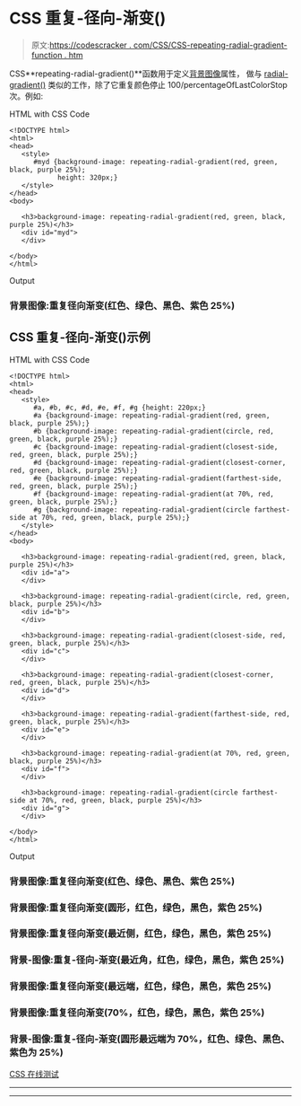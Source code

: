 # CSS 重复-径向-渐变()

> 原文:[https://codescracker . com/CSS/CSS-repeating-radial-gradient-function . htm](https://codescracker.com/css/css-repeating-radial-gradient-function.htm)

CSS**repeating-radial-gradient()**函数用于定义[背景图像](/css/css-background-image.htm)属性， 做与 [radial-gradient()](/css/css-radial-gradient-function.htm) 类似的工作，除了它重复颜色停止 100/percentageOfLastColorStop 次。例如:

HTML with CSS Code

```
<!DOCTYPE html>
<html>
<head>
   <style>
      #myd {background-image: repeating-radial-gradient(red, green, black, purple 25%);
            height: 320px;}
   </style>
</head>
<body>

   <h3>background-image: repeating-radial-gradient(red, green, black, purple 25%)</h3>
   <div id="myd">
   </div>

</body>
</html>
```

Output

### 背景图像:重复径向渐变(红色、绿色、黑色、紫色 25%)

## CSS 重复-径向-渐变()示例

HTML with CSS Code

```
<!DOCTYPE html>
<html>
<head>
   <style>
      #a, #b, #c, #d, #e, #f, #g {height: 220px;}
      #a {background-image: repeating-radial-gradient(red, green, black, purple 25%);}
      #b {background-image: repeating-radial-gradient(circle, red, green, black, purple 25%);}
      #c {background-image: repeating-radial-gradient(closest-side, red, green, black, purple 25%);}
      #d {background-image: repeating-radial-gradient(closest-corner, red, green, black, purple 25%);}
      #e {background-image: repeating-radial-gradient(farthest-side, red, green, black, purple 25%);}
      #f {background-image: repeating-radial-gradient(at 70%, red, green, black, purple 25%);}
      #g {background-image: repeating-radial-gradient(circle farthest-side at 70%, red, green, black, purple 25%);}
   </style>
</head>
<body>

   <h3>background-image: repeating-radial-gradient(red, green, black, purple 25%)</h3>
   <div id="a">
   </div>

   <h3>background-image: repeating-radial-gradient(circle, red, green, black, purple 25%)</h3>
   <div id="b">
   </div>

   <h3>background-image: repeating-radial-gradient(closest-side, red, green, black, purple 25%)</h3>
   <div id="c">
   </div>

   <h3>background-image: repeating-radial-gradient(closest-corner, red, green, black, purple 25%)</h3>
   <div id="d">
   </div>

   <h3>background-image: repeating-radial-gradient(farthest-side, red, green, black, purple 25%)</h3>
   <div id="e">
   </div>

   <h3>background-image: repeating-radial-gradient(at 70%, red, green, black, purple 25%)</h3>
   <div id="f">
   </div>

   <h3>background-image: repeating-radial-gradient(circle farthest-side at 70%, red, green, black, purple 25%)</h3>
   <div id="g">
   </div>

</body>
</html>
```

Output

### 背景图像:重复径向渐变(红色、绿色、黑色、紫色 25%)

### 背景图像:重复径向渐变(圆形，红色，绿色，黑色，紫色 25%)

### 背景图像:重复径向渐变(最近侧，红色，绿色，黑色，紫色 25%)

### 背景-图像:重复-径向-渐变(最近角，红色，绿色，黑色，紫色 25%)

### 背景图像:重复径向渐变(最远端，红色，绿色，黑色，紫色 25%)

### 背景图像:重复径向渐变(70%，红色，绿色，黑色，紫色 25%)

### 背景-图像:重复-径向-渐变(圆形最远端为 70%，红色、绿色、黑色、紫色为 25%)

[CSS 在线测试](/exam/showtest.php?subid=5)

* * *

* * *